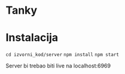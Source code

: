 # Tanky

# Instalacija

`cd izvorni_kod/server`
`npm install`
`npm start`

Server bi trebao biti live na localhost:6969